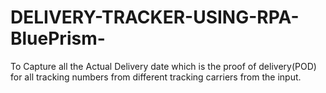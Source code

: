 # DELIVERY-TRACKER-USING-RPA-BluePrism-
To Capture all the Actual Delivery date which is the proof of delivery(POD) for all tracking numbers from different tracking carriers from the input.
